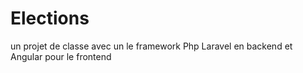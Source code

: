 # Elections
un projet de classe avec un le framework Php Laravel en backend et Angular pour le frontend
